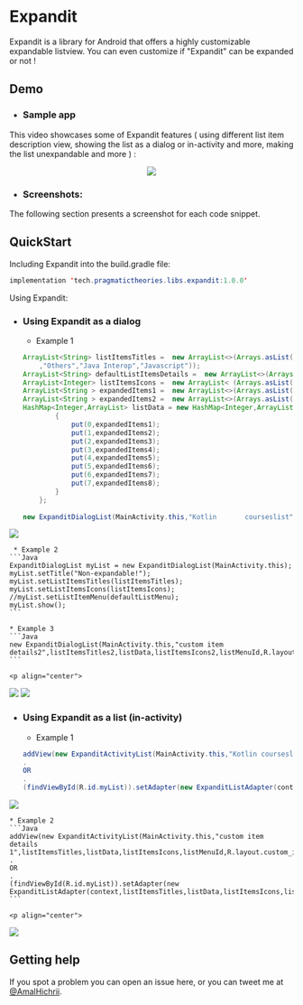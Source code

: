 # Expandit
Expandit is a library for Android that offers a highly customizable expandable listview. You can even customize if "Expandit" can be expanded or not !

## Demo




* ### Sample app
This video showcases some of Expandit features ( using different list item description view, showing the list as a dialog or in-activity and more, making the list unexpandable and more ) :
   <p align="center">
<a href="https://www.youtube.com/watch?v=2GJ8uRUC3uw" target="_blank"><img src="https://raw.githubusercontent.com/AmalH/expandit/master/screenshots/demoThumbail.png"/></a>
   </p>


* ### Screenshots: 
The following section presents a screenshot for each code snippet.
  

## QuickStart

Including Expandit into the build.gradle file:
```Java
implementation 'tech.pragmatictheories.libs.expandit:1.0.0'
```
Using Expandit:
* ### Using Expandit as a dialog
    * Example 1
    ```Java
    ArrayList<String> listItemsTitles =  new ArrayList<>(Arrays.asList("Overview","Getting started","Basics","Classes and objects","Functions and lambdas"
        ,"Others","Java Interop","Javascript"));
    ArrayList<String> defaultListItemsDetails =  new ArrayList<>(Arrays.asList("description of item 1","description of item 2","description of item 3","description of item 4","description of item 5","description of item 6","description of item 7","description of item 8"));
    ArrayList<Integer> listItemsIcons =  new ArrayList< (Arrays.asList(R.drawable.ic_overview,R.drawable.ic_start,R.drawable.ic_basics,R.drawable.ic_classesobjects,R.drawable.ic_functions,R.drawable.ic_others,R.drawable.ic_java,R.drawable.ic_javascript));      
    ArrayList<String > expandedItems1 =  new ArrayList<>(Arrays.asList("chapter 1", "chapter 2","chapter 2"));
    ArrayList<String > expandedItems2 =  new ArrayList<>(Arrays.asList("1st chapter", "2nd chapter","3d chapter"));
    HashMap<Integer,ArrayList> listData = new HashMap<Integer,ArrayList>(){
            {
                put(0,expandedItems1);
                put(1,expandedItems2);
                put(2,expandedItems3);
                put(3,expandedItems4);
                put(4,expandedItems5);
                put(5,expandedItems6);
                put(6,expandedItems7);
                put(7,expandedItems8);
            }
        };
        
    new ExpanditDialogList(MainActivity.this,"Kotlin       courseslist",listItemsTitles,listData,listItemsIcons,listMenuId,defaultListItemsDetails)).show()
    
    ```
    <p align="center">
<img src="https://raw.githubusercontent.com/AmalH/expandit/master/screenshots/scrnSht1.png"/>
   </p>
    
     * Example 2
    ```Java
    ExpanditDialogList myList = new ExpanditDialogList(MainActivity.this);
    myList.setTitle("Non-expandable!");
    myList.setListItemsTitles(listItemsTitles);
    myList.setListItemsIcons(listItemsIcons);
    //myList.setListItemMenu(defaultListMenu);
    myList.show();
    ```
    
    * Example 3
    ```Java
    new ExpanditDialogList(MainActivity.this,"custom item details2",listItemsTitles2,listData,listItemsIcons2,listMenuId,R.layout.custom_item_details_view2)).show()
    ```
    
    <p align="center">
<img src="https://raw.githubusercontent.com/AmalH/expandit/master/screenshots/scrnSht31.png"/>
<img src="https://raw.githubusercontent.com/AmalH/expandit/master/screenshots/scrnSht32.png"/>
   </p>
   
* ### Using Expandit as a list (in-activity)
    * Example 1
    ```Java
    addView(new ExpanditActivityList(MainActivity.this,"Kotlin courseslist",listItemsTitles,listData,listItemsIcons,listMenuId,defaultListItemsDetails));
    .
    OR
    .
    (findViewById(R.id.myList)).setAdapter(new ExpanditListAdapter(context,listItemsTitles,listData,listItemsIcons,listMenuId,defaultListItemsDetails))
    ```
     <p align="center">
<img src="https://raw.githubusercontent.com/AmalH/expandit/master/screenshots/scrnSht4.png"/>
   </p>
    
    * Example 2
    ```Java
    addView(new ExpanditActivityList(MainActivity.this,"custom item details 1",listItemsTitles,listData,listItemsIcons,listMenuId,R.layout.custom_item_details_view));
    .
    OR
    .
    (findViewById(R.id.myList)).setAdapter(new ExpanditListAdapter(context,listItemsTitles,listData,listItemsIcons,listMenuId,customDetailsView))
    ```
    
    <p align="center">
<img src="https://raw.githubusercontent.com/AmalH/expandit/master/screenshots/scrnSht5.png"/>
   </p>

## Getting help
If you spot a problem you can open an issue here, or you can tweet me at  [@AmalHichrii](http://twitter.com/AmalHichrii).
